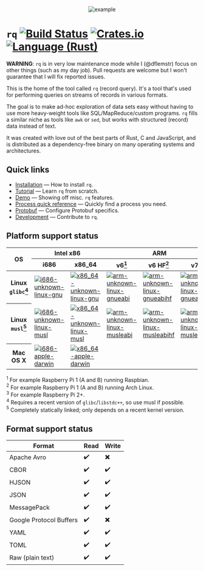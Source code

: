 <p align="center"><img src="doc/image/example-480.png" alt="example"></p>

# `rq` [![Build Status](https://travis-ci.org/dflemstr/rq.svg?branch=master)](https://travis-ci.org/dflemstr/rq) [![Crates.io](https://img.shields.io/crates/v/record-query.svg)](https://crates.io/crates/record-query) [![Language (Rust)](https://img.shields.io/badge/powered_by-Rust-blue.svg)](http://www.rust-lang.org/)

**WARNING**: `rq` is in very low maintenance mode while I (@dflemstr) focus
on other things (such as my day job).  Pull requests are welcome but I won't
guarantee that I will fix reported issues.

This is the home of the tool called `rq` (record query).  It's a tool
that's used for performing queries on streams of records in various
formats.

The goal is to make ad-hoc exploration of data sets easy without
having to use more heavy-weight tools like SQL/MapReduce/custom
programs.  `rq` fills a similar niche as tools like `awk` or `sed`,
but works with structured (record) data instead of text.

It was created with love out of the best parts of Rust, C and
JavaScript, and is distributed as a dependency-free binary on many
operating systems and architectures.

## Quick links

  - [Installation](doc/installation.md) — How to install `rq`.
  - [Tutorial](doc/tutorial.md) — Learn `rq` from scratch.
  - [Demo](doc/demo.md) — Showing off misc. `rq` features.
  - [Process quick reference](https://dflemstr.github.io/rq/js/module-prelude.html)
    — Quickly find a process you need.
  - [Protobuf](doc/protobuf.md) — Configure Protobuf specifics.
  - [Development](CONTRIBUTING.md) — Contribute to `rq`.

## Platform support status

<table>
  <thead>
    <tr>
      <th rowspan="2">OS</th>
      <th colspan="2">Intel x86</th>
      <th colspan="3">ARM</th>
    </tr>
    <tr>
      <th>i686</th>
      <th>x86_64</th>
      <th>v6<a href="#user-content-foot1"><sup>1</sup></a></th>
      <th>v6 HF<a href="#user-content-foot2"><sup>2</sup></a></th>
      <th>v7<a href="#user-content-foot3"><sup>3</sup></a></th>
    </tr>
  </thead>
  <tbody>
    <tr>
      <th>Linux <code>glibc</code><a href="#user-content-foot4"><sup>4</sup></a></th>
      <td>
        <a href="https://s3-eu-west-1.amazonaws.com/record-query/record-query/i686-unknown-linux-gnu/rq">
          <img src="https://s3-eu-west-1.amazonaws.com/record-query/record-query/i686-unknown-linux-gnu/badge-small.svg?v=3"
               alt="i686-unknown-linux-gnu">
        </a>
      </td>
      <td>
        <a href="https://s3-eu-west-1.amazonaws.com/record-query/record-query/x86_64-unknown-linux-gnu/rq">
          <img src="https://s3-eu-west-1.amazonaws.com/record-query/record-query/x86_64-unknown-linux-gnu/badge-small.svg?v=3"
               alt="x86_64-unknown-linux-gnu">
        </a>
      </td>
      <td>
        <a href="https://s3-eu-west-1.amazonaws.com/record-query/record-query/arm-unknown-linux-gnueabi/rq">
          <img src="https://s3-eu-west-1.amazonaws.com/record-query/record-query/arm-unknown-linux-gnueabi/badge-small.svg?v=3"
               alt="arm-unknown-linux-gnueabi">
        </a>
      </td>
      <td>
        <a href="https://s3-eu-west-1.amazonaws.com/record-query/record-query/arm-unknown-linux-gnueabihf/rq">
          <img src="https://s3-eu-west-1.amazonaws.com/record-query/record-query/arm-unknown-linux-gnueabihf/badge-small.svg?v=3"
               alt="arm-unknown-linux-gnueabihf">
        </a>
      </td>
      <td>
        <a href="https://s3-eu-west-1.amazonaws.com/record-query/record-query/armv7-unknown-linux-gnueabihf/rq">
          <img src="https://s3-eu-west-1.amazonaws.com/record-query/record-query/armv7-unknown-linux-gnueabihf/badge-small.svg?v=3"
               alt="armv7-unknown-linux-gnueabihf">
        </a>
      </td>
    </tr>
    <tr>
      <th>Linux <code>musl</code><a href="#user-content-foot5"><sup>5</sup></a></th>
      <td>
        <a href="https://s3-eu-west-1.amazonaws.com/record-query/record-query/i686-unknown-linux-musl/rq">
          <img src="https://s3-eu-west-1.amazonaws.com/record-query/record-query/i686-unknown-linux-musl/badge-small.svg?v=3"
               alt="i686-unknown-linux-musl">
        </a>
      </td>
      <td>
        <a href="https://s3-eu-west-1.amazonaws.com/record-query/record-query/x86_64-unknown-linux-musl/rq">
          <img src="https://s3-eu-west-1.amazonaws.com/record-query/record-query/x86_64-unknown-linux-musl/badge-small.svg?v=3"
               alt="x86_64-unknown-linux-musl">
        </a>
      </td>
      <td>
        <a href="https://s3-eu-west-1.amazonaws.com/record-query/record-query/arm-unknown-linux-musleabi/rq">
          <img src="https://s3-eu-west-1.amazonaws.com/record-query/record-query/arm-unknown-linux-musleabi/badge-small.svg?v=3"
               alt="arm-unknown-linux-musleabi">
        </a>
      </td>
      <td>
        <a href="https://s3-eu-west-1.amazonaws.com/record-query/record-query/arm-unknown-linux-musleabihf/rq">
          <img src="https://s3-eu-west-1.amazonaws.com/record-query/record-query/arm-unknown-linux-musleabihf/badge-small.svg?v=3"
               alt="arm-unknown-linux-musleabihf">
        </a>
      </td>
      <td>
        <a href="https://s3-eu-west-1.amazonaws.com/record-query/record-query/armv7-unknown-linux-musleabihf/rq">
          <img src="https://s3-eu-west-1.amazonaws.com/record-query/record-query/armv7-unknown-linux-musleabihf/badge-small.svg?v=3"
               alt="armv7-unknown-linux-musleabihf">
        </a>
      </td>
    </tr>
    <tr>
      <th>Mac OS X</th>
      <td>
        <a href="https://s3-eu-west-1.amazonaws.com/record-query/record-query/i686-apple-darwin/rq">
          <img src="https://s3-eu-west-1.amazonaws.com/record-query/record-query/i686-apple-darwin/badge-small.svg?v=3"
               alt="i686-apple-darwin">
        </a>
      </td>
      <td>
        <a href="https://s3-eu-west-1.amazonaws.com/record-query/record-query/x86_64-apple-darwin/rq">
          <img src="https://s3-eu-west-1.amazonaws.com/record-query/record-query/x86_64-apple-darwin/badge-small.svg?v=3"
               alt="x86_64-apple-darwin">
        </a>
      </td>
      <td>
        &nbsp;
      </td>
      <td>
        &nbsp;
      </td>
      <td>
        &nbsp;
      </td>
    </tr>
  </tbody>
</table>

<a name="foot1"><sup>1</sup></a> For example Raspberry Pi 1 (A and B) running Raspbian. <br/>
<a name="foot2"><sup>2</sup></a> For example Raspberry Pi 1 (A and B) running Arch Linux. <br/>
<a name="foot3"><sup>3</sup></a> For example Raspberry Pi 2+. <br/>
<a name="foot4"><sup>4</sup></a> Requires a recent version of `glibc`/`libstdc++`, so use musl if possible. <br/>
<a name="foot5"><sup>5</sup></a> Completely statically linked; only depends on a recent kernel version.

## Format support status

| Format                  | Read | Write |
|-------------------------|------|-------|
| Apache Avro             | ✔️    | ✖️     |
| CBOR                    | ✔️    | ✔️     |
| HJSON                   | ✔️    | ✔️     |
| JSON                    | ✔️    | ✔️     |
| MessagePack             | ✔️    | ✔️     |
| Google Protocol Buffers | ✔️    | ✖️     |
| YAML                    | ✔️    | ✔️     |
| TOML                    | ✔️    | ✔️     |
| Raw (plain text)        | ✔️    | ✔️     |
